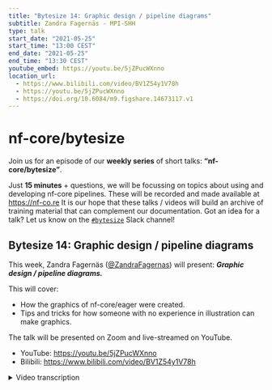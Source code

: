 ```yaml
---
title: "Bytesize 14: Graphic design / pipeline diagrams"
subtitle: Zandra Fagernäs - MPI-SHH
type: talk
start_date: "2021-05-25"
start_time: "13:00 CEST"
end_date: "2021-05-25"
end_time: "13:30 CEST"
youtube_embed: https://youtu.be/5jZPucWXnno
location_url:
  - https://www.bilibili.com/video/BV1Z54y1V78h
  - https://youtu.be/5jZPucWXnno
  - https://doi.org/10.6084/m9.figshare.14673117.v1
---
```


# nf-core/bytesize

Join us for an episode of our **weekly series** of short talks: **“nf-core/bytesize”**.

Just **15 minutes** + questions, we will be focussing on topics about using and developing nf-core pipelines.
These will be recorded and made available at <https://nf-co.re>
It is our hope that these talks / videos will build an archive of training material that can complement our documentation.
Got an idea for a talk? Let us know on the [`#bytesize`](https://nfcore.slack.com/channels/bytesize) Slack channel!

## Bytesize 14: Graphic design / pipeline diagrams

This week, Zandra Fagernäs ([@ZandraFagernas](http://github.com/ZandraFagernas/)) will present: _**Graphic design / pipeline diagrams.**_

This will cover:

* How the graphics of nf-core/eager were created.
* Tips and tricks for how someone with no experience in illustration can make graphics.

The talk will be presented on Zoom and live-streamed on YouTube.
* YouTube: <https://youtu.be/5jZPucWXnno>
* Bilibili: <https://www.bilibili.com/video/BV1Z54y1V78h>

<details markdown="1"><summary>Video transcription</summary>
**Note: The content has been edited to make it reader-friendly**

[0:40](https://youtu.be/5jZPucWXnno?list=PL3xpfTVZLcNiSvvPWORbO32S1WDJqKp1e&t=40) I would like to begin by thanking the organisers for inviting me to give this talk. I will be going through what we did for the nf-core/eager pipeline and why we made the specific choices that we did.

[1:01](https://youtu.be/5jZPucWXnno?list=PL3xpfTVZLcNiSvvPWORbO32S1WDJqKp1e&t=64) I’m a PhD student at the MPI-SHH, and I work with biomolecules in archaeological dental calcules. So I’m basically an end-user of the pipelines on nf-core. The reason I’m here is because I made the graphics for the `nf-core/eager` pipeline.

[1:30](https://youtu.be/5jZPucWXnno?list=PL3xpfTVZLcNiSvvPWORbO32S1WDJqKp1e&t=90) But if I’m not an illustrator, then how am I qualified to do this? Well, I took a two-hour class in illustration around four years ago, which resulted in a colouring book.

[1:47](https://youtu.be/5jZPucWXnno?list=PL3xpfTVZLcNiSvvPWORbO32S1WDJqKp1e&t=107) My mom and my grandma are really good illustrators. I’m not an artist at all, but maybe art is in my blood.

[1:57](https://youtu.be/5jZPucWXnno?list=PL3xpfTVZLcNiSvvPWORbO32S1WDJqKp1e&t=117) I also have a Twitter page about what it’s like to work in an ancient biomolecules lab, where I have these illustrations that around seven other people find funny.

[2:10](https://youtu.be/5jZPucWXnno?list=PL3xpfTVZLcNiSvvPWORbO32S1WDJqKp1e&t=130) I guess the main reason I got involved in the illustrations for eager was that I shared an office with James Fellows Yates (@jfy133) at the time, and James is one of the main driving forces behind `nf-core/eager`.

[2:26](https://youtu.be/5jZPucWXnno?list=PL3xpfTVZLcNiSvvPWORbO32S1WDJqKp1e&t=146) So why did we choose to do the different graphics for `nf-core/eager`? Well I can tell you as an end user who is more comfortable in the lab, I think software documentation can be a little boring to read, especially if they are just long `readme.txt` files. I would likely just stop reading them after the second paragraph. These sorts of text files can also be very intimidating for a first-time user, and large pipelines like eager can be really hard to comprehend since they can have many different components.

[3:11](https://youtu.be/5jZPucWXnno?list=PL3xpfTVZLcNiSvvPWORbO32S1WDJqKp1e&t=191) This is why the developers of `nf-core/eager` got me involved in creating illustrations for the documentation.

[3:26](https://youtu.be/5jZPucWXnno?list=PL3xpfTVZLcNiSvvPWORbO32S1WDJqKp1e&t=205) James and I largely worked together. He would send me sketches like this one here, covering what he would like to have in the figure. Then I would spend around half an hour trying to decipher James’ handwriting, and looking at the actual figures that are outputs of `nf-core/eager`. I would then create a cutesy figure. I think our strength here was that James, who was very involved in writing the pipeline knew all the information that was required in the figure, and I was more focussed on illustrating those clearly.

[4:39](https://youtu.be/5jZPucWXnno?list=PL3xpfTVZLcNiSvvPWORbO32S1WDJqKp1e&t=279) So for nf-core/eager, we decided to make two types of figures. The ones I will go through first serve to explain results, and the second ones are different sorts of pipeline diagrams.

[4:56](https://youtu.be/5jZPucWXnno?list=PL3xpfTVZLcNiSvvPWORbO32S1WDJqKp1e&t=296) So for the figures in the documentation for `nf-core/eager`, I’m showing you an example of a figure that we have in our manuscript where panel “A” is the actual output from FastQC and panel “B” is the adaptation that we have made. We wanted to make them simple and easy to follow, so we removed a lot of information that was unnecessary for a representative illustration. We also wanted to make them more visually appealing through the use of slightly brighter colours, font types, and soft contours. But we also wanted to make them informative yet accessible, and encourage new users to try using the pipeline on their own. All these figures are available for use under a CC-BY licence, meaning that people can adapt them and use them for their own purposes as well.

[6:12](https://youtu.be/5jZPucWXnno?list=PL3xpfTVZLcNiSvvPWORbO32S1WDJqKp1e&t=372) Then the second part is different pipeline diagrams, and what I’ve shown here is a domain overview of the `nf-core/eager` pipeline. We wanted to make it simple and informative, and to be both self-explanatory and complement the documentation. So we have the different inputs marked by these different icons in square boxes to differentiate them from the pipeline elements, and the same with the outputs. We group the different elements of the pipelines in blocks in a way that is easy to follow for individuals running ancient DNA analysis. You can clearly see what happens after you provide your fastq file as an input; the different steps and choices you have at each step etc. The colours here indicate new additions to steps in the pipeline.

[7:23](https://youtu.be/5jZPucWXnno?list=PL3xpfTVZLcNiSvvPWORbO32S1WDJqKp1e&t=443) I’d like to add here that I did not make these from scratch. James mentioned that he liked the pipeline diagram from Sarek, so I took a look and thought he was right. So we picked out elements that we liked, and this is what I suggest that everyone who wants to start making a pipeline diagram does. Look around, remember, you don’t need to reinvent the wheel. You can just pick out things that you like and things you don’t from existing diagrams, and adapt them to make your own.

[8:02](https://youtu.be/5jZPucWXnno?list=PL3xpfTVZLcNiSvvPWORbO32S1WDJqKp1e&t=482) I use Inkscape to make my diagrams, mainly because it is free and because it is intuitive. It doesn’t take long to learn to use and it has a strong online community that makes it easy to troubleshoot or ask for help. There are also online tutorials and DIY blog posts, which are helpful.

[8:47](https://youtu.be/5jZPucWXnno?list=PL3xpfTVZLcNiSvvPWORbO32S1WDJqKp1e&t=527) I also wanted to mention colour schemes. I understand that these are often quite hard to pick. My suggestion is to keep it as simple as possible. I personally think that two-colour schemes are sufficient. For nf-core illustrations, just pick the codes from the logo, you will use the logo in your figure anyway. So if you pick the same colour scheme, you won’t be increasing the number of colours that you use.

[9:28](https://youtu.be/5jZPucWXnno?list=PL3xpfTVZLcNiSvvPWORbO32S1WDJqKp1e&t=568) To illustrate the effects of using too many colours, take a look at this image here. I’ve used the colours from the `nf-core/eager` logo here, but I’ve also chosen to use blue to represent parts of the old pipeline, yellow to represent the different inputs, and the arrows in red. I think that makes it harder to focus and runs the risk of making it inaccessible to some users of the pipeline.

[9:58](https://youtu.be/5jZPucWXnno?list=PL3xpfTVZLcNiSvvPWORbO32S1WDJqKp1e&t=598) If you’re wondering how to figure out if colours work well together, try and search for different colour schemes on the internet - there are tons of them - and pick out ones that are also accessible for users with colour-blindness.

[10:31](https://youtu.be/5jZPucWXnno?list=PL3xpfTVZLcNiSvvPWORbO32S1WDJqKp1e&t=631) Finally, I want to mention that you are not alone in this. We have definitely relied a lot on the community to get feedback and inspiration for our figures. So at the [link](https://nf-co.re/developers/design_guidelines), you can find the nf-core logo, so you don’t need to cut it out from elsewhere, you can find the font-type that is used, and even the colours that are generally used. You can also find examples of previous pipelines and previous figures, icons for the different components such as fastq and psv icons that I used earlier. You can also always ask questions in `#graphics` on Slack. It is full of people who are happy to provide feedback on figures.

[11:19](https://youtu.be/5jZPucWXnno?list=PL3xpfTVZLcNiSvvPWORbO32S1WDJqKp1e&t=679) Thanks everyone. I have hopefully showed you that anyone can get started with illustrating and that one needn’t be a professional designer or an illustrator to make these sorts of diagrams.

</details>
